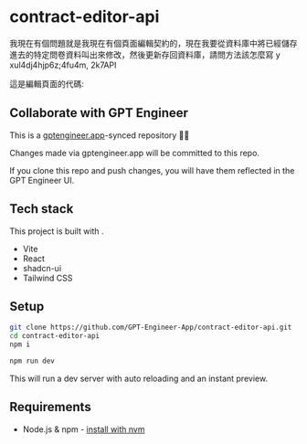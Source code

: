 # contract-editor-api

我現在有個問題就是我現在有個頁面編輯契約的，現在我要從資料庫中將已經儲存進去的特定問卷資料叫出來修改，然後更新存回資料庫，請問方法該怎麼寫
y xul4dj4hjp6z;4fu4m, 2k7API

這是編輯頁面的代碼:
<script>
import dataStore from "@/stores/dataStore";
import { mapState } from "pinia";
import { RouterLink } from 'vue-router';

export default {
    data() {
        return {
        }
    },
    computed: {
        // 綁定 Pinia 狀態
        // 'oneContractObj' 在 pinia 檔裡的 state
        ...mapState(dataStore, ['oneContractObj','roomObj','registerObj'])
    },
    components: {
        RouterLink 
    },
//    
}
</script>

<template>
    <div class="bigArea">
        <h1>與{{oneContractObj.tenantName}}的契約書</h1>
        <br>
        <div class="roomInfo">
            <h2>租賃物件資訊</h2>
            <br>
            <div class="rent_time">
            <label for="start_time">租賃期間 自：{{ oneContractObj.startDate }}</label>
            
            <label for="end_time">到：{{ oneContractObj.endDate }}</label>
        
            </div>
            <br>
            租賃物件地址: {{ roomObj.address }}
            <br>
            樓層: {{ roomObj.floor }}
            <br>
            房號: {{ roomObj.roomId }}
            <br>
            租金/月: {{ roomObj.rentP}}
            <br>
            押金: {{ roomObj.deposit }}
            <br>
            管理費/月: {{roomObj.manageP}}
            <br>
            電費/度: {{roomObj.eletricP}}
            <br>
            水費/月: {{ roomObj.waterP}}
            <br>
            面積: {{roomObj.acreage}}
            <br>
            設備:{{ roomObj.equip }}
            <br>
            物件備註:{{ roomObj.rOther }}
            <div class="input-wrapper">
        
            </div>
        </div>
        <br>
        <h2>立契約書人</h2>
        <div class="Info">
            <br>
            <h4>出租人姓名:{{registerObj.ownerName}}</h4> 
            <br>
            身分證字號: {{registerObj.ownerIdentity}}
            <br>
            戶籍地址: {{  oneContractObj.ownerHomeAddress}}
            <br>
            通訊地址: {{  oneContractObj.ownerContactAddress}}
            <br>
            連絡電話: {{ registerObj.ownerPhone}}
            <br>
            <br>
            <h4>承租人姓名:{{ oneContractObj.tenantName }}</h4> 
            <br>
            身分證字號: {{ oneContractObj.tenantIdentity}}
            <br>
            戶籍地址(營業登記地址): {{ oneContractObj.tenantHomeAddress}}
            <br>
            通訊地址: {{ oneContractObj.tenantContactAddress }}
            <br>
            email: {{ oneContractObj.tenantEmail }}
            <br>
            連絡電話: {{ oneContractObj.tenantPhone }}
        </div>
        <br>
        <h3>契約中止</h3>
        <div class="cut">
            <br>
            中止原因: <textarea name="cReason" id=""></textarea>
            <br>
            違約金: {{ roomObj.cutP }}
            <br>
            中止日期: <input type="date" id="start" style="font-size: 22px;" min="1970-01-01" max="2050-12-31" v-model="start_date"/>
        </div>
        <br>
        <h3>其他備註(或個別磋商條款)</h3>
        <br>
            <textarea disabled>{{oneContractObj.cOther }}</textarea>
        <div class="input-wrapper">
        
        </div>
        <br>
        <h3>立約日期:{{ oneContractObj.signDate }}</h3>
    
    
        <div class="btn"> 
        
        </div>
    </div>
</template>




<style scoped lang="scss">

.bigArea{
    margin-top: 3%;
    margin-left: 10%
}
</style>



## Collaborate with GPT Engineer

This is a [gptengineer.app](https://gptengineer.app)-synced repository 🌟🤖

Changes made via gptengineer.app will be committed to this repo.

If you clone this repo and push changes, you will have them reflected in the GPT Engineer UI.

## Tech stack

This project is built with .

- Vite
- React
- shadcn-ui
- Tailwind CSS

## Setup

```sh
git clone https://github.com/GPT-Engineer-App/contract-editor-api.git
cd contract-editor-api
npm i
```

```sh
npm run dev
```

This will run a dev server with auto reloading and an instant preview.

## Requirements

- Node.js & npm - [install with nvm](https://github.com/nvm-sh/nvm#installing-and-updating)
